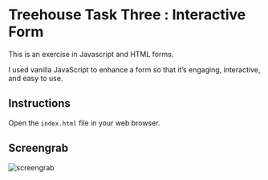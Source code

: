 # Treehouse Task Three : Interactive Form

This is an exercise in Javascript and HTML forms.

I used vanilla JavaScript to enhance a form so that it’s engaging, interactive, and easy to use.

## Instructions

Open the `index.html` file in your web browser.

## Screengrab

![screengrab](https://repository-images.githubusercontent.com/124209959/f2301c80-1548-11eb-808f-58fc79082aff)
